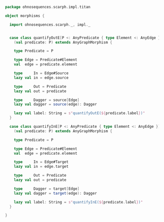 
```scala
package ohnosequences.scarph.impl.titan

object morphisms {

  import ohnosequences.scarph._, impl._


  case class quantifyOutE[P <: AnyPredicate { type Element <: AnyEdge }]
    (val predicate: P) extends AnyGraphMorphism {

    type Predicate = P

    type Edge = Predicate#Element
    val  edge = predicate.element

    type     In = Edge#Source
    lazy val in = edge.source

    type     Out = Predicate
    lazy val out = predicate

    type     Dagger = source[Edge]
    lazy val dagger = source(edge): Dagger

    lazy val label: String = s"quantifyOutE(${predicate.label})"
  }

  case class quantifyInE[P <: AnyPredicate { type Element <: AnyEdge }]
    (val predicate: P) extends AnyGraphMorphism {

    type Predicate = P

    type Edge = Predicate#Element
    val  edge = predicate.element

    type     In = Edge#Target
    lazy val in = edge.target

    type     Out = Predicate
    lazy val out = predicate

    type     Dagger = target[Edge]
    lazy val dagger = target(edge): Dagger

    lazy val label: String = s"quantifyInE(${predicate.label})"
  }

}

```




[test/scala/ohnosequences/scarph/titan/TwitterTitanTest.scala]: ../../../../../../test/scala/ohnosequences/scarph/titan/TwitterTitanTest.scala.md
[test/scala/ohnosequences/scarph/titan/schemaTests.scala]: ../../../../../../test/scala/ohnosequences/scarph/titan/schemaTests.scala.md
[test/scala/ohnosequences/scarph/titan/SchemaCreation.scala]: ../../../../../../test/scala/ohnosequences/scarph/titan/SchemaCreation.scala.md
[main/scala/ohnosequences/scarph/impl/titan/predicates.scala]: predicates.scala.md
[main/scala/ohnosequences/scarph/impl/titan/types.scala]: types.scala.md
[main/scala/ohnosequences/scarph/impl/titan/morphisms.scala]: morphisms.scala.md
[main/scala/ohnosequences/scarph/impl/titan/evals.scala]: evals.scala.md
[main/scala/ohnosequences/scarph/impl/titan/syntax.scala]: syntax.scala.md
[main/scala/ohnosequences/scarph/impl/titan/writes.scala]: writes.scala.md
[main/scala/ohnosequences/scarph/impl/titan/rewrites.scala]: rewrites.scala.md
[main/scala/ohnosequences/scarph/impl/titan/titanSchema.scala]: titanSchema.scala.md